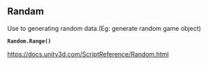## Randam
Use to generating random data.(Eg: generate random game object)
  
**`Random.Range()`**

https://docs.unity3d.com/ScriptReference/Random.html
